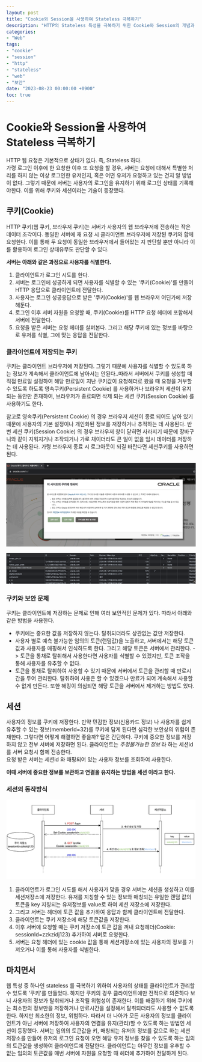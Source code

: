 ```yaml
---
layout: post
title: "Cookie와 Session을 사용하여 Stateless 극복하기"
description: "HTTP의 Stateless 특성을 극복하기 위한 Cookie와 Session의 개념과 동작 원리를 자세히 알아봅니다. 클라이언트와 서버 간의 상태 유지 방법과 보안 고려사항을 포함합니다."
categories:
- "Web"
tags:
- "cookie"
- "session"
- "http"
- "stateless"
- "web"
- "보안"
date: "2023-08-23 00:00:00 +0900"
toc: true
---
```


# Cookie와 Session을 사용하여 Stateless 극복하기

HTTP 웹 요청은 기본적으로 상태가 없다. 즉, Stateless 하다.  
가령 로그인 이후에 한 요청한 이후 또 요청을 할 경우, 서버는 요청에 대해서 특별한 처리를 하지 않는 이상 로그인한 유저인지, 혹은 어떤 유저가 요청하고 있는 건지 알 방법이 없다. 그렇기 때문에 서버는 사용자의 로그인을 유지하기 위해 로그인 상태를 기록해야한다. 이를 위해 쿠키와 세션이라는 기술이 등장했다.

## 쿠키(Cookie)

HTTP 쿠키(웹 쿠키, 브라우저 쿠키)는 서버가 사용자의 웹 브라우저에 전송하는 작은 데이터 조각이다. 동일한 서버에 재 요청 시 클라이언트 브라우저에 저장된 쿠키와 함께 요청한다. 이를 통해 두 요청이 동일한 브라우저에서 들어왔는 지 판단할 뿐만 아니라 이를 활용하여 로그인 상태유무도 판단할 수 있다.

**서버는 아래와 같은 과정으로 사용자를 식별한다.**

1. 클라이언트가 로그인 시도를 한다.
2. 서버는 로그인에 성공하게 되면 사용자를 식별할 수 있는 '쿠키(Cookie)'를 만들어 HTTP 응답으로 클라이언트에 전달한다.
3. 사용자는 로그인 성공응답으로 받은 '쿠키(Cookie)'를 웹 브라우저 어딘가에 저장 해둔다.
4. 로그인 이후 서버 자원을 요청할 때, 쿠키(Cookie)를 HTTP 요청 헤더에 포함해서 서버에 전달한다.
5. 요청을 받은 서버는 요청 헤더를 살펴본다. 그리고 해당 쿠키에 있는 정보를 바탕으로 유저를 식별, 그에 맞는 응답을 전달한다.

### 클라이언트에 저장되는 쿠키

쿠키는 클라이언트 브라우저에 저장된다. 그렇기 때문에 사용자를 식별할 수 있도록 하는 정보가 계속해서 클라이언트에 남아서는 안된다..따라서 서버에서 쿠키를 생성할 때 직접 만료일 설정하여 해당 만료일이 지난 쿠키값이 요청헤더로 왔을 때 요청을 거부할 수 있도록 하도록 영속쿠키(Persistent Cookie) 를 사용하거나 브라우저 세션이 유지되는 동안만 존재하여, 브라우저가 종료되면 삭제 되는 세션 쿠키(Session Cookie) 를 사용하기도 한다.

참고로 영속쿠키(Persistent Cookie) 의 경우 브라우저 세션이 종료 되어도 남아 있기 때문에 사용자의 기본 설정이나 개인화된 정보를 저장하거나 추적하는 데 사용된다. 반변 세션 쿠키(Session Cookie) 의 경우 브라우저 창이 닫히면 사라지기 때문에 장바구니와 같이 지워지거나 조작되거나 가로 채이더라도 큰 일이 없을 임시 데이터를 저장하는 데 사용된다. 가령 브라우저 종료 시 로그아웃이 되길 바란다면 세션쿠키를 사용하면 된다.

![쿠키와 세션 비교](/assets/images/cookie_session_03.png)

![쿠키 동작 방식](/assets/images/cookie_session_01.png)

### 쿠키와 보안 문제

쿠키는 클라이언트에 저장하는 문제로 인해 여러 보안적인 문제가 있다. 따라서 아래와 같은 방법을 사용한다.

- 쿠키에는 중요한 값을 저장하지 않는다. 탈취되더라도 상관없는 값만 저장한다.
- 사용자 별로 예측 불가능한 임의의 토큰(랜덤값)을 노출하고, 서버에서는 해당 토큰값과 사용자를 매핑해서 인식하도록 한다. 그리고 해당 토큰은 서버에서 관리한다. -> 토큰을 통채로 탈취해서 사용한다면 사용자를 식별할 수 있겠지만, 토큰 조작을 통해 사용자를 유추할 수 없다.
- 토큰을 통채로 탈취하여 사용할 수 있기 때문에 서버에서 토큰을 관리할 때 만료시간을 두어 관리한다. 탈취하여 사용은 할 수 있겠으나 만료가 되어 계속해서 사용할 수 없게 만든다. 또한 해킹이 의심되면 해당 토큰을 서버에서 제거하는 방법도 있다.

## 세션

사용자의 정보를 쿠키에 저장한다. 만약 민감한 정보(신용카드 정보) 나 사용자를 쉽게 유추할 수 있는 정보(memberId=32)를 쿠키에 담게 된다면 심각한 보안상의 위험이 존재한다. 그렇다면 어떻게 해결하면 좋을까? 답은 간단하다. 쿠키에 중요한 정보를 저장하지 않고 전부 서버에 저장하면 된다. 클라이언트는 _추청불가능한 정보_ 라 하는 세션id 를 서버 요청시 함께 전송한다.  
요청 받은 서버는 세션id 와 매핑되어 있는 사용자 정보를 조회하여 사용한다.

**이때 서버에 중요한 정보를 보관하고 연결을 유지하는 방법을 세션 이라고 한다.**

### 세션의 동작방식

![세션 동작 방식](/assets/images/cookie_session_02.png)

1. 클라이언트가 로그인 시도를 해서 사용자가 맞을 경우 서버는 세션을 생성하고 이를 세션저장소에 저장한다. 유저를 지칭할 수 있는 정보와 매칭되는 유일한 랜덤 값의 토큰을 key 지칭되는 유저정보를 value로 하여 세션 저장소에 저장한다.
2. 그리고 서버는 헤더에 토큰 값을 추가하여 응답과 함께 클라이언트에 전달한다.
3. 클라이언트는 쿠키 저장소에 해당 토큰값을 저장한다.
4. 이후 서버에 요청할 때는 쿠키 저장소에 토큰 값을 꺼내 요청헤더(Cookie: sessionId=zzkzidj123) 추가하여 서버로 요청한다.
5. 서버는 요청 헤더에 있는 cookie 값을 통해 세션저장소에 있는 사용자의 정보를 가져오거나 이를 통해 사용자를 식별한다.

## 마치면서

웹 특성 중 하나인 stateless 를 극복하기 위하여 사용자의 상태를 클라이언트가 관리할 수 있도록 '쿠키'를 만들었다. 하지만 쿠키의 경우 클라이언트에만 전적으로 의존하다 보니 사용자의 정보가 탈취되거나 조작될 위험성이 존재한다. 이를 해결하기 위해 쿠키에는 최소한의 정보만을 저장하거나 만료시간을 설정해서 탈취되더라도 사용할 수 없도록 한다. 하지만 최소한의 정보, 위험하다. 따라서 더 나아가 모든 사용자의 정보를 클라이언트가 아닌 서버에 저장하여 사용자의 연결을 유지(관리)할 수 있도록 하는 방법인 세션이 등장했다. 서버는 임의의 토큰값을 키, 매칭되는 유저의 정보를 값으로 하는 세션 저장소를 만들어 유저의 로그인 요청이 오면 해당 유저 정보를 찾을 수 있도록 하는 임의의 토큰값을 생성하여 클라이언트에 전달한다. 클라이언트는 아무런 정보를 유추할 수 없는 임의의 토큰값을 매번 서버에 자원을 요청할 때 헤더에 추가하여 전달하게 된다.
